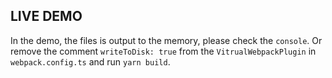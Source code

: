 ## LIVE DEMO

In the demo, the files is output to the memory, please check the `console`.
Or remove the comment `writeToDisk: true` from the `VitrualWebpackPlugin` in `webpack.config.ts` and run `yarn build`.

<stackblitz-live-demo height="800px" src="@dumlj-example/crx-manifest-webpack-plugin"></stackblitz-live-demo>
